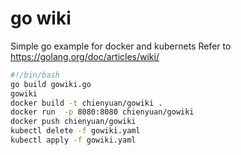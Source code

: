 # go wiki
Simple go example for docker and kubernets
Refer to <https://golang.org/doc/articles/wiki/>

```bash
#!/bin/bash
go build gowiki.go
gowiki
docker build -t chienyuan/gowiki .
docker run  -p 8080:8080 chienyuan/gowiki
docker push chienyuan/gowiki
kubectl delete -f gowiki.yaml
kubectl apply -f gowiki.yaml
```
